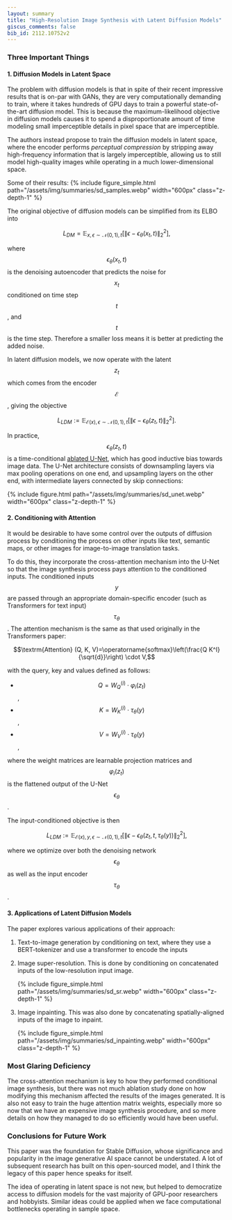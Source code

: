 ```yaml
---
layout: summary
title: "High-Resolution Image Synthesis with Latent Diffusion Models"
giscus_comments: false
bib_id: 2112.10752v2
---
```


### Three Important Things

#### 1. Diffusion Models in Latent Space
The problem with diffusion models is that in spite of their recent impressive
results that is on-par with GANs, they are very computationally demanding to train,
where it takes hundreds of GPU days to train a powerful state-of-the-art diffusion model.
This is because the maximum-likelihood objective in diffusion models causes it
to spend a disproportionate amount of time modeling small imperceptible details
in pixel space that are imperceptible.

The authors instead propose to train the diffusion models in
latent space, where the encoder performs *perceptual compression*
by stripping away high-frequency information that is largely imperceptible,
allowing us to still model high-quality images while operating in a much
lower-dimensional space.

Some of their results:
{% include figure_simple.html
    path="/assets/img/summaries/sd_samples.webp"
    width="600px"
    class="z-depth-1"
%}

The original objective of diffusion models can be simplified from its ELBO into

$$L_{D M}=\mathbb{E}_{x, \epsilon \sim \mathcal{N}(0,1), t}\left[\left\|\epsilon-\epsilon_\theta\left(x_t, t\right)\right\|_2^2\right],$$

where $$\epsilon_\theta\left(x_t, t\right)$$ is the denoising autoencoder that 
predicts the noise for $$x_t$$ conditioned on time step $$t$$, and $$t$$ is the
time step. Therefore a smaller loss means it is better at predicting the added noise.

In latent diffusion models, we now operate with the latent $$z_t$$
which comes from the encoder $$\mathcal{E}$$, giving the objective

$$L_{L D M}:=\mathbb{E}_{\mathcal{E}(x), \epsilon \sim \mathcal{N}(0,1), t}\left[\left\|\epsilon-\epsilon_\theta\left(z_t, t\right)\right\|_2^2\right].$$
 
In practice, $$\epsilon_\theta\left(z_t, t\right)$$ is a time-conditional [ablated U-Net](https://arxiv.org/abs/2105.05233),
which has good inductive bias towards image data.
The U-Net architecture consists of downsampling layers via max pooling operations on 
one end, and upsampling layers on the other end, with intermediate layers connected
by skip connections:

{% include figure.html
    path="/assets/img/summaries/sd_unet.webp"
    width="600px"
    class="z-depth-1"
%}

#### 2. Conditioning with Attention

It would be desirable to have some control over the outputs of diffusion process
by conditioning the process on other inputs like text, semantic maps, or other
images for image-to-image translation tasks.

To do this, they incorporate the cross-attention mechanism into the U-Net
so that the image synthesis process pays attention to the conditioned inputs.
The conditioned inputs $$y$$ are passed through an appropriate domain-specific encoder
(such as Transformers for text input) $$\tau_\theta$$.
The attention mechanism is the same as that used originally in the Transformers paper:

$$\textrm{Attention} (Q, K, V)=\operatorname{softmax}\left(\frac{Q K^I}{\sqrt{d}}\right) \cdot V,$$

with the query, key and values defined as follows:
- $$Q=W_Q^{(i)} \cdot \varphi_i\left(z_t\right)$$,
- $$K=W_K^{(i)} \cdot \tau_\theta(y)$$,
- $$V=W_V^{(i)} \cdot \tau_\theta(y)$$,

where the weight matrices are learnable projection matrices and $$\varphi_i(z_t)$$
is the flattened output of the U-Net $$\epsilon_\theta$$.

The input-conditioned objective is then

$$L_{L D M}:=\mathbb{E}_{\mathcal{E}(x), y, \epsilon \sim \mathcal{N}(0,1), t}\left[\left\|\epsilon-\epsilon_\theta\left(z_t, t, \tau_\theta(y)\right)\right\|_2^2\right],$$

where we optimize over both the denoising network $$\epsilon_\theta$$ as well as the
input encoder $$\tau_\theta$$.

#### 3. Applications of Latent Diffusion Models 

The paper explores various applications of their approach:
1. Text-to-image generation by conditioning on text, where they
use a BERT-tokenizer and use a transformer to encode the inputs
2. Image super-resolution. This is done by conditioning on concatenated
inputs of the low-resolution input image.

    {% include figure_simple.html
        path="/assets/img/summaries/sd_sr.webp"
        width="600px"
        class="z-depth-1"
    %}

3. Image inpainting. This was also done by concatenating spatially-aligned
inputs of the image to inpaint.

    {% include figure_simple.html
        path="/assets/img/summaries/sd_inpainting.webp"
        width="600px"
        class="z-depth-1"
    %}

### Most Glaring Deficiency

The cross-attention mechanism is key to how they performed conditional image
synthesis, but there was not much ablation study done on how modifying this
mechanism affected the results of the images generated. It is also not easy to
train the huge attention matrix weights, especially more so now that we have an
expensive image synthesis procedure, and so more details on how they managed to do so
efficiently would have been useful.

### Conclusions for Future Work

This paper was the foundation for Stable Diffusion, whose significance
and popularity in the image generative AI space cannot be understated.
A lot of subsequent research has built on this open-sourced model,
and I think the legacy of this paper hence speaks for itself.

The idea of operating in latent space is not new, but helped to democratize
access to diffusion models for the vast majority of GPU-poor researchers and
hobbyists. Similar ideas could be applied when we face computational bottlenecks
operating in sample space.